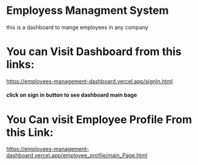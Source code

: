 <h1>Employess Managment System</h1>

<p>this is a dashboard to mange employees in any company <p>

<h1>You can Visit Dashboard from this links:</h1>


https://employees-management-dashboard.vercel.app/signIn.html


<h4>click on sign in button to see dashboard main bage</h4>





<h1>You Can visit Employee Profile From this Link:</h1>


https://employees-management-dashboard.vercel.app/employee_profile/main_Page.html
